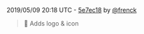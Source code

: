 2019/05/09 20:18 UTC - [5e7ec18](https://github.com/hassio-addons/addon-zwave2mqtt/commit/5e7ec184fdf5c6999dde3d4bca07a9b3793a95c4) by [@frenck](https://github.com/frenck)
> :art: Adds logo & icon 

